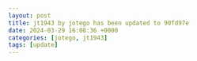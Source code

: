 ```yaml
---
layout: post
title: jt1943 by jotego has been updated to 90fd97e
date: 2024-03-29 16:08:36 +0000
categories: [jotego, jt1943]
tags: [update]
---
```


